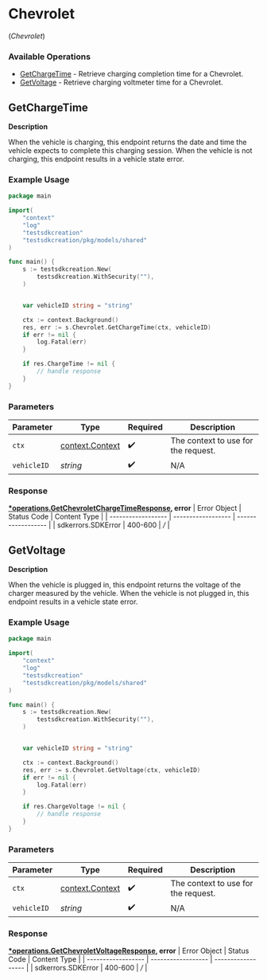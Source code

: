 # Chevrolet
(*Chevrolet*)

### Available Operations

* [GetChargeTime](#getchargetime) - Retrieve charging completion time for a Chevrolet.
* [GetVoltage](#getvoltage) - Retrieve charging voltmeter time for a Chevrolet.

## GetChargeTime

__Description__

When the vehicle is charging, this endpoint returns the date and time the vehicle expects to complete this charging session. When the vehicle is not charging, this endpoint results in a vehicle state error.

### Example Usage

```go
package main

import(
	"context"
	"log"
	"testsdkcreation"
	"testsdkcreation/pkg/models/shared"
)

func main() {
    s := testsdkcreation.New(
        testsdkcreation.WithSecurity(""),
    )


    var vehicleID string = "string"

    ctx := context.Background()
    res, err := s.Chevrolet.GetChargeTime(ctx, vehicleID)
    if err != nil {
        log.Fatal(err)
    }

    if res.ChargeTime != nil {
        // handle response
    }
}
```

### Parameters

| Parameter                                             | Type                                                  | Required                                              | Description                                           |
| ----------------------------------------------------- | ----------------------------------------------------- | ----------------------------------------------------- | ----------------------------------------------------- |
| `ctx`                                                 | [context.Context](https://pkg.go.dev/context#Context) | :heavy_check_mark:                                    | The context to use for the request.                   |
| `vehicleID`                                           | *string*                                              | :heavy_check_mark:                                    | N/A                                                   |


### Response

**[*operations.GetChevroletChargeTimeResponse](../../pkg/models/operations/getchevroletchargetimeresponse.md), error**
| Error Object       | Status Code        | Content Type       |
| ------------------ | ------------------ | ------------------ |
| sdkerrors.SDKError | 400-600            | */*                |

## GetVoltage

__Description__

When the vehicle is plugged in, this endpoint returns the voltage of the charger measured by the vehicle. When the vehicle is not plugged in, this endpoint results in a vehicle state error.

### Example Usage

```go
package main

import(
	"context"
	"log"
	"testsdkcreation"
	"testsdkcreation/pkg/models/shared"
)

func main() {
    s := testsdkcreation.New(
        testsdkcreation.WithSecurity(""),
    )


    var vehicleID string = "string"

    ctx := context.Background()
    res, err := s.Chevrolet.GetVoltage(ctx, vehicleID)
    if err != nil {
        log.Fatal(err)
    }

    if res.ChargeVoltage != nil {
        // handle response
    }
}
```

### Parameters

| Parameter                                             | Type                                                  | Required                                              | Description                                           |
| ----------------------------------------------------- | ----------------------------------------------------- | ----------------------------------------------------- | ----------------------------------------------------- |
| `ctx`                                                 | [context.Context](https://pkg.go.dev/context#Context) | :heavy_check_mark:                                    | The context to use for the request.                   |
| `vehicleID`                                           | *string*                                              | :heavy_check_mark:                                    | N/A                                                   |


### Response

**[*operations.GetChevroletVoltageResponse](../../pkg/models/operations/getchevroletvoltageresponse.md), error**
| Error Object       | Status Code        | Content Type       |
| ------------------ | ------------------ | ------------------ |
| sdkerrors.SDKError | 400-600            | */*                |
